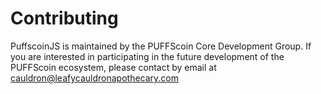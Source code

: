 # Contributing

PuffscoinJS is maintained by the PUFFScoin Core Development Group. If you are interested in participating in the future development of the PUFFScoin ecosystem, please contact by email at cauldron@leafycauldronapothecary.com
